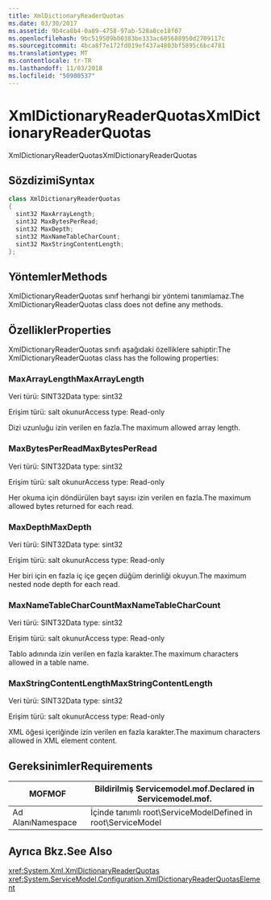 ```yaml
---
title: XmlDictionaryReaderQuotas
ms.date: 03/30/2017
ms.assetid: 9b4ca8b4-0a89-4758-97ab-528a8ce18f07
ms.openlocfilehash: 9bc519509b00383be333ac605688950d2709117c
ms.sourcegitcommit: 4bca8f7e172fd019ef437a4803bf5895c6bc4781
ms.translationtype: MT
ms.contentlocale: tr-TR
ms.lasthandoff: 11/03/2018
ms.locfileid: "50980537"
---
```

# <a name="xmldictionaryreaderquotas"></a><span data-ttu-id="8cce0-102">XmlDictionaryReaderQuotas</span><span class="sxs-lookup"><span data-stu-id="8cce0-102">XmlDictionaryReaderQuotas</span></span>
<span data-ttu-id="8cce0-103">XmlDictionaryReaderQuotas</span><span class="sxs-lookup"><span data-stu-id="8cce0-103">XmlDictionaryReaderQuotas</span></span>  
  
## <a name="syntax"></a><span data-ttu-id="8cce0-104">Sözdizimi</span><span class="sxs-lookup"><span data-stu-id="8cce0-104">Syntax</span></span>  
  
```csharp
class XmlDictionaryReaderQuotas  
{  
  sint32 MaxArrayLength;  
  sint32 MaxBytesPerRead;  
  sint32 MaxDepth;  
  sint32 MaxNameTableCharCount;  
  sint32 MaxStringContentLength;  
};  
```  
  
## <a name="methods"></a><span data-ttu-id="8cce0-105">Yöntemler</span><span class="sxs-lookup"><span data-stu-id="8cce0-105">Methods</span></span>  
 <span data-ttu-id="8cce0-106">XmlDictionaryReaderQuotas sınıf herhangi bir yöntemi tanımlamaz.</span><span class="sxs-lookup"><span data-stu-id="8cce0-106">The XmlDictionaryReaderQuotas class does not define any methods.</span></span>  
  
## <a name="properties"></a><span data-ttu-id="8cce0-107">Özellikler</span><span class="sxs-lookup"><span data-stu-id="8cce0-107">Properties</span></span>  
 <span data-ttu-id="8cce0-108">XmlDictionaryReaderQuotas sınıfı aşağıdaki özelliklere sahiptir:</span><span class="sxs-lookup"><span data-stu-id="8cce0-108">The XmlDictionaryReaderQuotas class has the following properties:</span></span>  
  
### <a name="maxarraylength"></a><span data-ttu-id="8cce0-109">MaxArrayLength</span><span class="sxs-lookup"><span data-stu-id="8cce0-109">MaxArrayLength</span></span>  
 <span data-ttu-id="8cce0-110">Veri türü: SINT32</span><span class="sxs-lookup"><span data-stu-id="8cce0-110">Data type: sint32</span></span>  
  
 <span data-ttu-id="8cce0-111">Erişim türü: salt okunur</span><span class="sxs-lookup"><span data-stu-id="8cce0-111">Access type: Read-only</span></span>  
  
 <span data-ttu-id="8cce0-112">Dizi uzunluğu izin verilen en fazla.</span><span class="sxs-lookup"><span data-stu-id="8cce0-112">The maximum allowed array length.</span></span>  
  
### <a name="maxbytesperread"></a><span data-ttu-id="8cce0-113">MaxBytesPerRead</span><span class="sxs-lookup"><span data-stu-id="8cce0-113">MaxBytesPerRead</span></span>  
 <span data-ttu-id="8cce0-114">Veri türü: SINT32</span><span class="sxs-lookup"><span data-stu-id="8cce0-114">Data type: sint32</span></span>  
  
 <span data-ttu-id="8cce0-115">Erişim türü: salt okunur</span><span class="sxs-lookup"><span data-stu-id="8cce0-115">Access type: Read-only</span></span>  
  
 <span data-ttu-id="8cce0-116">Her okuma için döndürülen bayt sayısı izin verilen en fazla.</span><span class="sxs-lookup"><span data-stu-id="8cce0-116">The maximum allowed bytes returned for each read.</span></span>  
  
### <a name="maxdepth"></a><span data-ttu-id="8cce0-117">MaxDepth</span><span class="sxs-lookup"><span data-stu-id="8cce0-117">MaxDepth</span></span>  
 <span data-ttu-id="8cce0-118">Veri türü: SINT32</span><span class="sxs-lookup"><span data-stu-id="8cce0-118">Data type: sint32</span></span>  
  
 <span data-ttu-id="8cce0-119">Erişim türü: salt okunur</span><span class="sxs-lookup"><span data-stu-id="8cce0-119">Access type: Read-only</span></span>  
  
 <span data-ttu-id="8cce0-120">Her biri için en fazla iç içe geçen düğüm derinliği okuyun.</span><span class="sxs-lookup"><span data-stu-id="8cce0-120">The maximum nested node depth for each read.</span></span>  
  
### <a name="maxnametablecharcount"></a><span data-ttu-id="8cce0-121">MaxNameTableCharCount</span><span class="sxs-lookup"><span data-stu-id="8cce0-121">MaxNameTableCharCount</span></span>  
 <span data-ttu-id="8cce0-122">Veri türü: SINT32</span><span class="sxs-lookup"><span data-stu-id="8cce0-122">Data type: sint32</span></span>  
  
 <span data-ttu-id="8cce0-123">Erişim türü: salt okunur</span><span class="sxs-lookup"><span data-stu-id="8cce0-123">Access type: Read-only</span></span>  
  
 <span data-ttu-id="8cce0-124">Tablo adınında izin verilen en fazla karakter.</span><span class="sxs-lookup"><span data-stu-id="8cce0-124">The maximum characters allowed in a table name.</span></span>  
  
### <a name="maxstringcontentlength"></a><span data-ttu-id="8cce0-125">MaxStringContentLength</span><span class="sxs-lookup"><span data-stu-id="8cce0-125">MaxStringContentLength</span></span>  
 <span data-ttu-id="8cce0-126">Veri türü: SINT32</span><span class="sxs-lookup"><span data-stu-id="8cce0-126">Data type: sint32</span></span>  
  
 <span data-ttu-id="8cce0-127">Erişim türü: salt okunur</span><span class="sxs-lookup"><span data-stu-id="8cce0-127">Access type: Read-only</span></span>  
  
 <span data-ttu-id="8cce0-128">XML öğesi içeriğinde izin verilen en fazla karakter.</span><span class="sxs-lookup"><span data-stu-id="8cce0-128">The maximum characters allowed in XML element content.</span></span>  
  
## <a name="requirements"></a><span data-ttu-id="8cce0-129">Gereksinimler</span><span class="sxs-lookup"><span data-stu-id="8cce0-129">Requirements</span></span>  
  
|<span data-ttu-id="8cce0-130">MOF</span><span class="sxs-lookup"><span data-stu-id="8cce0-130">MOF</span></span>|<span data-ttu-id="8cce0-131">Bildirilmiş Servicemodel.mof.</span><span class="sxs-lookup"><span data-stu-id="8cce0-131">Declared in Servicemodel.mof.</span></span>|  
|---------|-----------------------------------|  
|<span data-ttu-id="8cce0-132">Ad Alanı</span><span class="sxs-lookup"><span data-stu-id="8cce0-132">Namespace</span></span>|<span data-ttu-id="8cce0-133">İçinde tanımlı root\ServiceModel</span><span class="sxs-lookup"><span data-stu-id="8cce0-133">Defined in root\ServiceModel</span></span>|  
  
## <a name="see-also"></a><span data-ttu-id="8cce0-134">Ayrıca Bkz.</span><span class="sxs-lookup"><span data-stu-id="8cce0-134">See Also</span></span>  
 <xref:System.Xml.XmlDictionaryReaderQuotas>  
 <xref:System.ServiceModel.Configuration.XmlDictionaryReaderQuotasElement>
